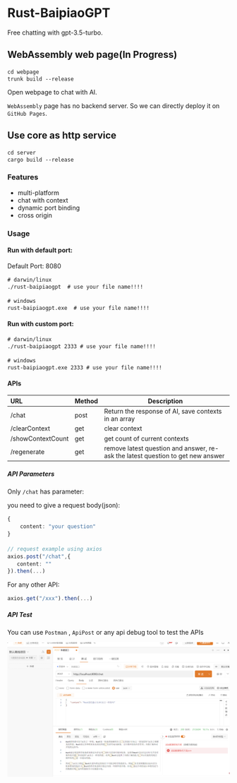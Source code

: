 # Rust-BaipiaoGPT
Free chatting with gpt-3.5-turbo.

## WebAssembly web page(In Progress)
~~~shell
cd webpage
trunk build --release
~~~
Open webpage to chat with AI. 

`WebAssembly` page has no backend server. So we can directly deploy it on `GitHub Pages`.


## Use core as http service
~~~shell
cd server
cargo build --release
~~~

### Features
* multi-platform
* chat with context
* dynamic port binding
* cross origin

### Usage

#### Run with default port: 
Default Port: 8080
~~~shell
# darwin/linux
./rust-baipiaogpt  # use your file name!!!!

# windows
rust-baipiaogpt.exe  # use your file name!!!!
~~~

#### Run with custom port: 
~~~shell
# darwin/linux
./rust-baipiaogpt 2333 # use your file name!!!!

# windows
rust-baipiaogpt.exe 2333 # use your file name!!!!
~~~


#### APIs

| URL               | Method   | Description                                              |     
| :---------------- | -------- | -------------------------------------------------------- |
| /chat             | post     | Return the response of AI, save contexts in an array     | 
| /clearContext     | get      | clear context                                            | 
| /showContextCount | get      | get count of current contexts                            | 
| /regenerate       | get      | remove latest question and answer, re-ask the latest question to get new answer | 


##### API Parameters
Only `/chat` has parameter:

you need to give a request body(json):

~~~typescript
{
    content: "your question"
}

// request example using axios
axios.post("/chat",{
   content: ""
}).then(...)
~~~

For any other API:
~~~typescript
axios.get("/xxx").then(...)
~~~

##### API Test
You can use `Postman` , `ApiPost` or any api debug tool to test the APIs

![ApiPost](./.github/apipost.png)